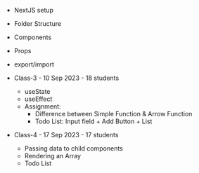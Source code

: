 - NextJS setup
- Folder Structure
- Components
- Props
- export/import


- Class-3 - 10 Sep 2023 - 18 students
    - useState
    - useEffect
    - Assignment: 
        - Difference between Simple Function & Arrow Function
        - Todo List: Input field + Add Button + List

- Class-4 - 17 Sep 2023 - 17 students
    - Passing data to child components
    - Rendering an Array
    - Todo List

